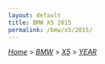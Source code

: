 ```yaml
---
layout: default
title: BMW X5 2015
permalink: /bmw/x5/2015/
---
```

[*Home*](/) > [*BMW*](/bmw/) > [*X5*](/bmw/x5/) > [*YEAR*](/bmw/x5/year/)
